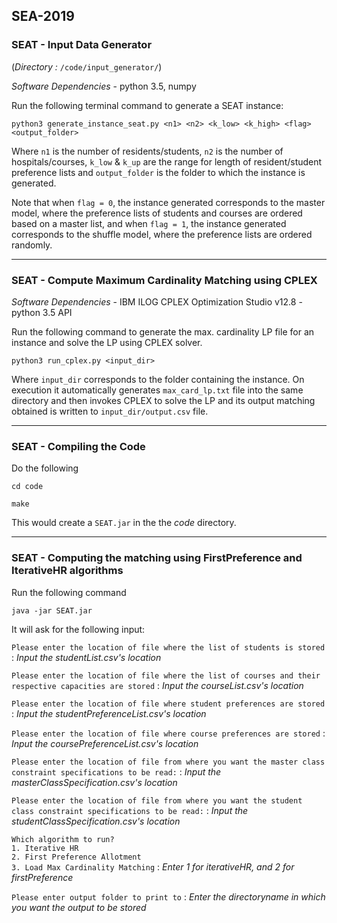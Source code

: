 ## SEA-2019

### SEAT - Input Data Generator 

(_Directory :_  `/code/input_generator/`)

*_Software Dependencies_* - python 3.5, numpy

Run the following terminal command to generate a SEAT instance:

`python3 generate_instance_seat.py <n1> <n2> <k_low> <k_high> <flag> <output_folder>`

Where `n1` is the number of residents/students, `n2` is the number of hospitals/courses, `k_low` & `k_up` are the range for length of resident/student preference lists and `output_folder` is the folder to which the instance is generated. 

Note that when `flag = 0`, the instance generated corresponds to the master model, where the preference lists of students and courses are ordered based on a master list, and when `flag = 1`, the instance generated corresponds to the shuffle model, where the preference lists are ordered randomly.

---

### SEAT - Compute Maximum Cardinality Matching using CPLEX

*_Software Dependencies_* - IBM ILOG CPLEX Optimization Studio v12.8 - python 3.5 API

Run the following command to generate the max. cardinality LP file for an instance and solve the LP using CPLEX solver.

`python3 run_cplex.py <input_dir>`

Where `input_dir` corresponds to the folder containing the instance. On execution it automatically generates `max_card_lp.txt` file into the same directory and then invokes CPLEX to solve the LP and its output matching obtained is written to `input_dir/output.csv` file.

---

### SEAT - Compiling the Code

Do the following

`cd code`

`make`

This would create a `SEAT.jar` in the the _code_ directory.

---

### SEAT - Computing the matching using FirstPreference and IterativeHR algorithms

Run the following command

`java -jar SEAT.jar`

It will ask for the following input:

`Please enter the location of file where the list of students is stored` : _Input the studentList.csv's location_

`Please enter the location of file where the list of courses and their respective capacities are stored` : _Input the courseList.csv's location_

`Please enter the location of file where student preferences are stored` : _Input the studentPreferenceList.csv's location_

`Please enter the location of file where course preferences are stored` : _Input the coursePreferenceList.csv's location_

`Please enter the location of file from where you want the master class constraint specifications to be read:` : _Input the masterClassSpecification.csv's location_

`Please enter the location of file from where you want the student class constraint specifications to be read:` : _Input the studentClassSpecification.csv's location_

`Which algorithm to run?` <br />
`1. Iterative HR` <br />
`2. First Preference Allotment` <br />
`3. Load Max Cardinality Matching` : _Enter 1 for iterativeHR, and 2 for firstPreference_

`Please enter output folder to print to` : _Enter the directoryname in which you want the output to be stored_

